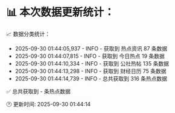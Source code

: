 📊 本次数据更新统计：
==========================

📈 数据分类统计：
- 2025-09-30 01:44:05,937 - INFO - 获取到 热点资讯 87 条数据
- 2025-09-30 01:44:07,815 - INFO - 获取到 今日热点 19 条数据
- 2025-09-30 01:44:10,334 - INFO - 获取到 公社热帖 135 条数据
- 2025-09-30 01:44:13,298 - INFO - 获取到 财经日历 75 条数据
- 2025-09-30 01:44:14,739 - INFO - 总共获取到 316 条热点数据

✅ 总共获取到 - 条热点数据

🕐 更新时间: 2025-09-30 01:44:14

